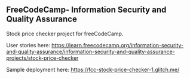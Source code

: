 **FreeCodeCamp**- Information Security and Quality Assurance
------

Stock price checker project for freeCodeCamp.

User stories here: https://learn.freecodecamp.org/information-security-and-quality-assurance/information-security-and-quality-assurance-projects/stock-price-checker

Sample deployment here: https://fcc-stock-price-checker-1.glitch.me/

